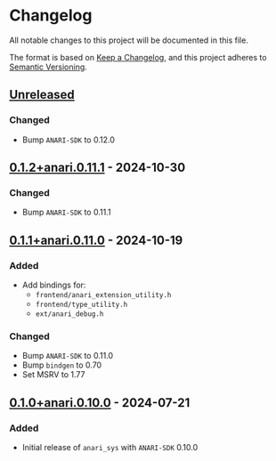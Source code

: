 # Changelog

All notable changes to this project will be documented in this file.

The format is based on [Keep a Changelog](https://keepachangelog.com/en/1.1.0/),
and this project adheres to [Semantic Versioning](https://semver.org/spec/v2.0.0.html).

## [Unreleased]

### Changed
- Bump `ANARI-SDK` to 0.12.0

## [0.1.2+anari.0.11.1] - 2024-10-30

### Changed
 - Bump `ANARI-SDK` to 0.11.1

## [0.1.1+anari.0.11.0] - 2024-10-19

### Added
 - Add bindings for:
   - `frontend/anari_extension_utility.h`
   - `frontend/type_utility.h`
   - `ext/anari_debug.h`

### Changed
 - Bump `ANARI-SDK` to 0.11.0
 - Bump `bindgen` to 0.70
 - Set MSRV to 1.77

## [0.1.0+anari.0.10.0] - 2024-07-21

### Added

- Initial release of `anari_sys` with `ANARI-SDK` 0.10.0

[unreleased]: https://github.com/LDeakin/rust_anari_sys/compare/v0.1.2+anari.0.11.1...HEAD
[0.1.2+anari.0.11.1]: https://github.com/LDeakin/rust_anari_sys/releases/tag/v0.1.2+anari.0.11.1
[0.1.1+anari.0.11.0]: https://github.com/LDeakin/rust_anari_sys/releases/tag/v0.1.1+anari.0.11.0
[0.1.0+anari.0.10.0]: https://github.com/LDeakin/rust_anari_sys/releases/tag/v0.1.0+anari.0.10.0
